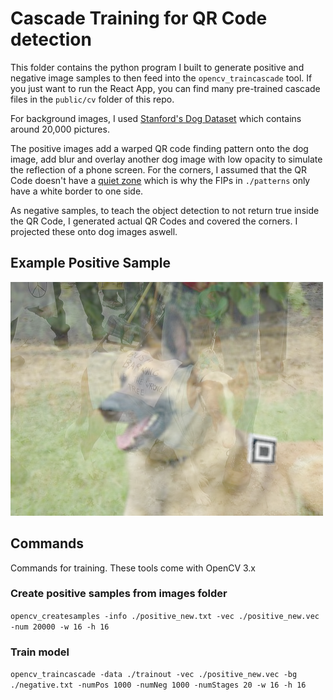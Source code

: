 # Cascade Training for QR Code detection
This folder contains the python program I built to generate positive and negative image samples to then feed into the `opencv_traincascade` tool. If you just want to run the React App, you can find many pre-trained cascade files in the `public/cv` folder of this repo.

For background images, I used [Stanford's Dog Dataset](http://vision.stanford.edu/aditya86/ImageNetDogs/) which contains around 20,000 pictures.

The positive images add a warped QR code finding pattern onto the dog image, add blur and overlay another dog image with low opacity to simulate the reflection of a phone screen. For the corners, I assumed that the QR Code doesn't have a [quiet zone](https://en.wikipedia.org/wiki/QR_code#/media/File:QR_Code_Structure_Example_3.svg) which is why the FIPs in `./patterns` only have a white border to one side.

As negative samples, to teach the object detection to not return true inside the QR Code, I generated actual QR Codes and covered the corners. I projected these onto dog images aswell.

## Example Positive Sample
![](./example_positive_sample.png)

## Commands
Commands for training. These tools come with OpenCV 3.x

### Create positive samples from images folder
`opencv_createsamples -info ./positive_new.txt -vec ./positive_new.vec -num 20000 -w 16 -h 16`

### Train model
`opencv_traincascade -data ./trainout -vec ./positive_new.vec -bg ./negative.txt -numPos 1000 -numNeg 1000 -numStages 20 -w 16 -h 16`